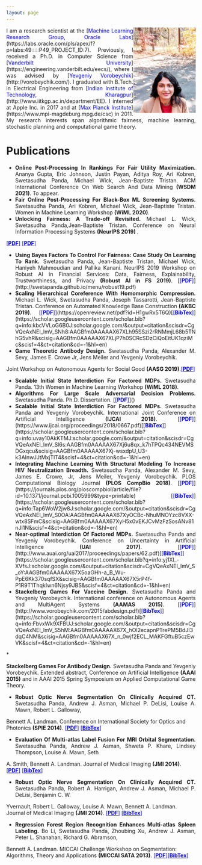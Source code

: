 ```yaml
---
layout: page
---
```

<img style="float: right;" src="assets/img/profile_picture_2.jpg" width="33%" height="33%">
<div style="text-align: justify"> I am a research scientist at the [<span style="color:blue">Machine Learning Research Group, Oracle Labs</span>](https://labs.oracle.com/pls/apex/f?p=labs:49:::::P49_PROJECT_ID:7). Previously, I received a Ph.D. in Computer Science from [<span style="color:blue">Vanderbilt University</span>](https://engineering.vanderbilt.edu/eecs/), where I was advised by [<span style="color:blue">Yevgeniy Vorobeychik</span>](http://vorobeychik.com/).
I graduated with B.Tech. in Electrical Engineering from [<span style="color:blue">Indian Institute of Technology, Kharagpur</span>](http://www.iitkgp.ac.in/department/EE). I interned at Apple Inc. in 2017 and at  [<span style="color:blue">Max Planck Institute</span>](https://www.mpi-magdeburg.mpg.de/csc) in 2011.
My research interests span algorithmic fairness, machine learning, stochastic planning and computational game theory. </div>

# Publications

* <div style="text-align: justify"><b>Online Post-Processing In Rankings For Fair Utility Maximization.</b> Ananya Gupta, Eric Johnson, Justin Payan, Aditya Roy, Ari Kobren, Swetasudha Panda, Michael Wick, Jean-Baptiste Tristan. ACM International Conference On Web Search And Data Mining <b>(WSDM 2021)</b>. To appear.</div>

* <div style="text-align: justify"><b>Fair Online Post-Processing For Black-Box ML Screening Systems.</b> Swetasudha Panda, Ari Kobren, Michael Wick, Jean-Baptiste Tristan. Women in Machine Learning Workshop <b>(WiML 2020)</b>.</div>

* <div style="text-align: justify"><b>Unlocking Fairness: A Trade-off Revisited.</b> Michael L. Wick, Swetasudha Panda,Jean-Baptiste Tristan. Conference on Neural Information Processing Systems <b>(NeurIPS 2019) </b>. 
 <a href="https://papers.nips.cc/paper/9082-unlocking-fairness-a-trade-off-revisited.pdf"><span style="color:blue">[<b>PDF</b>]</span></a>
 [<span style="color:blue">[<b>PDF</b>]</span>]()</div>

* <div style="text-align: justify"><b>Using Bayes Factors To Control For Fairness: Case Study On Learning To Rank.</b> Swetasudha Panda, Jean-Baptiste Tristan, Michael Wick, Haniyeh Mahmoudian and Pallika Kanani. NeurIPS 2019 Workshop on Robust AI in Financial Services: Data, Fairness, Explainability, Trustworthiness, and Privacy <b>(Robust AI in FS 2019)</b>. [<span style="color:blue">[<b>PDF</b>]</span>](http://swetapanda.github.io/menu/robust19.pdf)</div>

* <div style="text-align: justify"><b>Scaling Hierarchical Coreference With Homomorphic Compression.</b> Michael L. Wick, Swetasudha Panda, Joseph Tassarotti, Jean-Baptiste Tristan. Conference on Automated Knowledge Base Construction <b>(AKBC 2019)</b>. [<span style="color:blue">[<b>PDF</b>]</span>](https://openreview.net/pdf?id=H1gwRx5T6Q)[<span style="color:blue">[<b>BibTex</b>]</span>](https://scholar.googleusercontent.com/scholar.bib?q=info:kbcVVLoG6B0J:scholar.google.com/&output=citation&scisdr=CgVQeAxNEI_lmV_SNh8:AAGBfm0AAAAAX67XLh95SSzi2rRNMmjL68b5TNhG5vhR&scisig=AAGBfm0AAAAAX67XLjP7h0SCRcSDzCiQoEitUK1qziMc&scisf=4&ct=citation&cd=-1&hl=en)</div>

* <div style="text-align: justify"><b>Game Theoretic Antibody Design.</b> Swetasudha Panda, Alexander M. Sevy, James E. Crowe Jr, Jens Meiler and Yevgeniy Vorobeychik.
Joint Workshop on 
Autonomous Agents for Social Good <b>(AASG 2019)</b>.[<span style="color:blue">[<b>PDF</b>]</span>](http://swetapanda.github.io/menu/Game_theory_ab_design.pdf
) </div>

* <div style="text-align: justify"><b>Scalable Initial State Interdiction For Factored MDPs.</b> Swetasudha Panda. 13th Women in Machine Learning Workshop <b>(WiML 2018)</b>.</div>

* <div style="text-align: justify"><b>Algorithms For Large Scale Adversarial Decision Problems.</b> Swetasudha Panda. Ph.D. Dissertation. [<span style="color:blue">[<b>PDF</b>]</span>]()</div>

* <div style="text-align: justify"><b>Scalable Initial State Interdiction For Factored MDPs.</b> Swetasudha Panda and Yevgeniy Vorobeychik. International Joint Conference on Artificial Intelligence <b>(IJCAI 2018)</b>. [<span style="color:blue">[<b>PDF</b>]</span>](https://www.ijcai.org/proceedings/2018/0667.pdf)[<span style="color:blue">[<b>BibTex</b>]</span>](https://scholar.googleusercontent.com/scholar.bib?q=info:uvay10AkKTMJ:scholar.google.com/&output=citation&scisdr=CgVQeAxNEI_lmV_Sl6s:AAGBfm0AAAAAX67Xj6u8qx_k7hTPQc434NEVMSDGxqcu&scisig=AAGBfm0AAAAAX67Xj-wsxdpU_U3-k3AInwJJtMxjTlT4&scisf=4&ct=citation&cd=-1&hl=en)</div>
 
* <div style="text-align: justify"><b>Integrating Machine Learning With Structural Modeling To Increase HIV Neutralization Breadth.</b> Swetasudha Panda, Alexander M. Sevy, James E. Crowe, Jr, Jens Meiler, Yevgeniy Vorobeychik. PLOS Computational Biology Journal<b> (PLOS CompBio 2018)</b>. [<span style="color:blue">[<b>PDF</b>]</span>](https://journals.plos.org/ploscompbiol/article/file?id=10.1371/journal.pcbi.1005999&type=printable) [<span style="color:blue">[<b>BibTex</b>]</span>](https://scholar.googleusercontent.com/scholar.bib?q=info:Tap6WoW2jw8J:scholar.google.com/&output=citation&scisdr=CgVQeAxNEI_lmV_S0OA:AAGBfm0AAAAAX67XyOCBc-NhuMNOYzc8VXX-wtx8SFmC&scisig=AAGBfm0AAAAAX67XyH5x0vEKJCvMzFzSosANv81nJI1N&scisf=4&ct=citation&cd=-1&hl=en)</div>

* <div style="text-align: justify"><b>Near-optimal Interdiction Of Factored MDPs.</b> Swetasudha Panda and Yevgeniy Vorobeychik. Conference on Uncertainty in Artificial Intelligence <b>(UAI 2017)</b>. [<span style="color:blue">[<b>PDF</b>]</span>](http://www.auai.org/uai2017/proceedings/papers/62.pdf)[<span style="color:blue">[<b>BibTex</b>]</span>](https://scholar.googleusercontent.com/scholar.bib?q=info:yj1XI_-XVfsJ:scholar.google.com/&output=citation&scisdr=CgVQeAxNEI_lmV_S_oY:AAGBfm0AAAAAX67X5oaGHh-a_B_Wu-PpE6Kk370sqfSX&scisig=AAGBfm0AAAAAX67X5rP4f-P1R9T1ThqkIwn6Njsy9JBS&scisf=4&ct=citation&cd=-1&hl=en)</div>


* <div style="text-align: justify"><b>Stackelberg Games For Vaccine Design.</b> Swetasudha Panda and Yevgeniy Vorobeychik. International conference on Autonomous Agents and MultiAgent Systems <b>(AAMAS 2015)</b>. [<span style="color:blue">[<b>PDF</b>]</span>](http://www.vorobeychik.com/2015/abdesign.pdf)[<span style="color:blue">[<b>BibTex</b>]</span>](https://scholar.googleusercontent.com/scholar.bib?q=info:FbvxWk9XFBUJ:scholar.google.com/&output=citation&scisdr=CgVQeAxNEI_lmV_S5hM:AAGBfm0AAAAAX67X_hOl2ecapnPTrePM5BdJI3dqC4NM&scisig=AAGBfm0AAAAAX67X_n_0wjf2ECL_MAKFGftuB5czEwVK&scisf=4&ct=citation&cd=-1&hl=en)</div>

*<div style="text-align: justify"> <b>Stackelberg Games For Antibody Design.</b> Swetasudha Panda and Yevgeniy Vorobeychik. Extended abstract, Conference on Artificial Intelligence <b>(AAAI 2015)</b>  and in AAAI 2015
Spring Symposium on Applied Computational Game Theory. </div>

* <div style="text-align: justify"><b>Robust Optic Nerve Segmentation On Clinically Acquired CT.</b> Swetasudha Panda, Andrew J. Asman, Michael P. DeLisi, Louise A. Mawn, Robert L. Galloway,
Bennett A. Landman. Conference on International Society for Optics and Photonics
<b>(SPIE 2014)</b>. [<span style="color:blue">[<b>PDF</b>]</span>](https://www.ncbi.nlm.nih.gov/pmc/articles/PMC4013110/pdf/nihms550000.pdf) [<span style="color:blue">[<b>BibTex</b>]</span>](https://scholar.googleusercontent.com/scholar.bib?q=info:dpz76_GNAMEJ:scholar.google.com/&output=citation&scisdr=CgVQeAxNEI_lmV_dQiY:AAGBfm0AAAAAX67YWibcuHy0flDCJ5ABK-Hz4i6euXZj&scisig=AAGBfm0AAAAAX67YWkX3FX2kZZu2_wn0Nwn50yFJKVk4&scisf=4&ct=citation&cd=-1&hl=en)</div>

* <div style="text-align: justify"> <b>Evaluation Of Multi-atlas Label Fusion For MRI Orbital Segmentation.</b> Swetasudha Panda, Andrew J. Asman, Shweta P. Khare, Lindsey Thompson, Louise A. Mawn, Seth
A. Smith, Bennett A. Landman. Journal of Medical Imaging <b> (JMI 2014)</b>. [<span style="color:blue">[<b>PDF</b>]</span>](https://www.ncbi.nlm.nih.gov/pmc/articles/PMC4280790/pdf/JMI-001-024002.pdf) [<span style="color:blue">[<b>BibTex</b>]</span>](https://scholar.googleusercontent.com/scholar.bib?q=info:I9JCUGh2jJYJ:scholar.google.com/&output=citation&scisdr=CgVQeAxNEI_lmV_dJeA:AAGBfm0AAAAAX67YPeB81hrdy-6KvZXTYlGI0MX0c6u5&scisig=AAGBfm0AAAAAX67YPUvpKmOal-mhjWHv_egZROGB8Ujq&scisf=4&ct=citation&cd=-1&hl=en)</div>

* <div style="text-align: justify"><b>Robust Optic Nerve Segmentation On Clinically Acquired CT.</b> Swetasudha Panda, Robert A. Harrigan, Andrew J. Asman, Michael P. DeLisi, Benjamin C. W.
Yvernault, Robert L. Galloway, Louise A. Mawn, Bennett A. Landman. Journal of Medical Imaging <b>(JMI 2014)</b>. [<span style="color:blue">[<b>PDF</b>]</span>](https://www.ncbi.nlm.nih.gov/pmc/articles/PMC4013110/pdf/nihms550000.pdf) [<span style="color:blue">[<b>BibTex</b>]</span>](https://scholar.googleusercontent.com/scholar.bib?q=info:fpWwD3o1BCwJ:scholar.google.com/&output=citation&scisdr=CgVQeAxNEI_lmV_dO_0:AAGBfm0AAAAAX67YI_0xmcm21RGZp9MdI5byDMmj8v65&scisig=AAGBfm0AAAAAX67YI1BNFYFOWAzsBCB6DZBh00vBer4d&scisf=4&ct=citation&cd=-1&hl=en)</div>



* <div style="text-align: justify"><b>Regression Forest Region Recognition Enhances Multi-atlas Spleen Labeling.</b> Bo Li, Swetasudha Panda, Zhoubing Xu, Andrew J. Asman, Peter L. Shanahan, Richard G. Abramson,
Bennett A. Landman. MICCAI Challenge Workshop on Segmentation: Algorithms, Theory and Applications <b>(MICCAI SATA 2013)</b>. [<span style="color:blue">[<b>PDF</b>]</span>](http://citeseerx.ist.psu.edu/viewdoc/download?doi=10.1.1.701.232&rep=rep1&type=pdf)[<span style="color:blue">[<b>BibTex</b>]</span>](https://scholar.googleusercontent.com/scholar.bib?q=info:nqGgdl5ZPs4J:scholar.google.com/&output=citation&scisdr=CgVQeAxNEI_lmV_diVI:AAGBfm0AAAAAX67YkVID6AG6kGHypXadEJ5205mFchV5&scisig=AAGBfm0AAAAAX67YkT2_X3aJ2gyguDbPsAu3PF3zVkOe&scisf=4&ct=citation&cd=-1&hl=en)</div>






